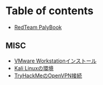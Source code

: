 # Table of contents

* [RedTeam PalyBook](README.md)

## MISC

* [VMware Workstationインストール](TryHackMe/vmwareinstall.md)
* [Kali Linuxの環境](misc/kali-linuxno.md)
* [TryHackMeのOpenVPN接続](misc/tryhackmevpn.md)
